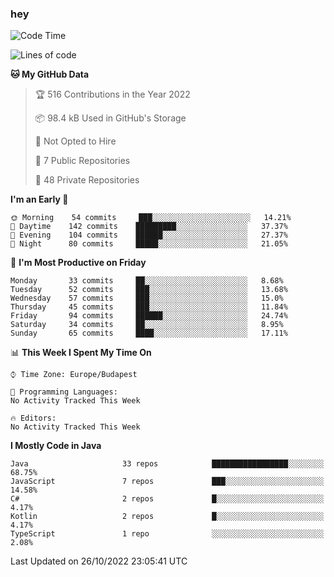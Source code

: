 ### hey

<!--START_SECTION:waka-->
![Code Time](http://img.shields.io/badge/Code%20Time-801%20hrs%2035%20mins-blue)

![Lines of code](https://img.shields.io/badge/From%20Hello%20World%20I%27ve%20Written-479%20Thousand%20lines%20of%20code-blue)

**🐱 My GitHub Data** 

> 🏆 516 Contributions in the Year 2022
 > 
> 📦 98.4 kB Used in GitHub's Storage 
 > 
> 🚫 Not Opted to Hire
 > 
> 📜 7 Public Repositories 
 > 
> 🔑 48 Private Repositories  
 > 
**I'm an Early 🐤** 

```text
🌞 Morning    54 commits     ███░░░░░░░░░░░░░░░░░░░░░░   14.21% 
🌆 Daytime    142 commits    █████████░░░░░░░░░░░░░░░░   37.37% 
🌃 Evening    104 commits    ██████░░░░░░░░░░░░░░░░░░░   27.37% 
🌙 Night      80 commits     █████░░░░░░░░░░░░░░░░░░░░   21.05%

```
📅 **I'm Most Productive on Friday** 

```text
Monday       33 commits     ██░░░░░░░░░░░░░░░░░░░░░░░   8.68% 
Tuesday      52 commits     ███░░░░░░░░░░░░░░░░░░░░░░   13.68% 
Wednesday    57 commits     ███░░░░░░░░░░░░░░░░░░░░░░   15.0% 
Thursday     45 commits     ███░░░░░░░░░░░░░░░░░░░░░░   11.84% 
Friday       94 commits     ██████░░░░░░░░░░░░░░░░░░░   24.74% 
Saturday     34 commits     ██░░░░░░░░░░░░░░░░░░░░░░░   8.95% 
Sunday       65 commits     ████░░░░░░░░░░░░░░░░░░░░░   17.11%

```


📊 **This Week I Spent My Time On** 

```text
⌚︎ Time Zone: Europe/Budapest

💬 Programming Languages: 
No Activity Tracked This Week

🔥 Editors: 
No Activity Tracked This Week

```

**I Mostly Code in Java** 

```text
Java                     33 repos            █████████████████░░░░░░░░   68.75% 
JavaScript               7 repos             ███░░░░░░░░░░░░░░░░░░░░░░   14.58% 
C#                       2 repos             █░░░░░░░░░░░░░░░░░░░░░░░░   4.17% 
Kotlin                   2 repos             █░░░░░░░░░░░░░░░░░░░░░░░░   4.17% 
TypeScript               1 repo              ░░░░░░░░░░░░░░░░░░░░░░░░░   2.08%

```



 Last Updated on 26/10/2022 23:05:41 UTC
<!--END_SECTION:waka-->
